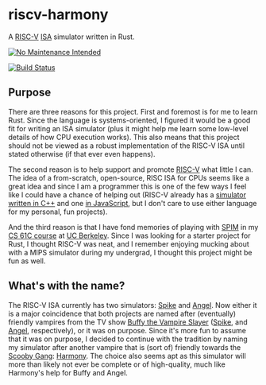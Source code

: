# riscv-harmony
A [RISC-V](https://riscv.org/)
[ISA](https://riscv.org/specifications/) simulator written in Rust.

[![No Maintenance Intended](http://unmaintained.tech/badge.svg)](http://unmaintained.tech/)

[![Build Status](https://travis-ci.org/brettcannon/riscv-harmony.svg?branch=master)](https://travis-ci.org/brettcannon/riscv-harmony)

## Purpose
There are three reasons for this project. First and foremost is for me
to learn Rust. Since the language is systems-oriented, I figured it would
be a good fit for writing an ISA simulator (plus it might help me
learn some low-level details of how CPU execution works). This also
means that this project should not be viewed as a robust
implementation of the RISC-V ISA until stated otherwise (if that ever
even happens).

The second reason is to help support and promote
[RISC-V](https://riscv.org/specifications/) what little I can.
The idea of a from-scratch, open-source, RISC ISA for CPUs seems like
a great idea and since I am a programmer this is one of the few ways
I feel like I could have a chance of helping out (RISC-V already has
a [simulator written in C++](https://github.com/riscv/riscv-isa-sim)
and one [in JavaScript](https://github.com/riscv/riscv-angel), but I
don't care to use either language for my personal, fun projects).

And the third reason is that I have fond memories of playing with
[SPIM](http://spimsimulator.sourceforge.net/) in my
[CS 61C course](http://www-inst.eecs.berkeley.edu/~cs61c/) at
[UC Berkeley](http://www.berkeley.edu/). Since I was looking for a
starter project for Rust, I thought RISC-V was neat, and I remember
enjoying mucking about with a MIPS simulator during my undergrad, I
thought this project might be fun as well.

## What's with the name?
The RISC-V ISA currently has two simulators:
[Spike](https://github.com/riscv/riscv-isa-sim) and
[Angel](https://github.com/riscv/riscv-angel). Now either it is a
major coincidence that both projects are named after (eventually)
friendly vampires from the TV show
[Buffy the Vampire Slayer](https://en.wikipedia.org/wiki/Buffy_the_Vampire_Slayer)
([Spike](https://en.wikipedia.org/wiki/Spike_(Buffy_the_Vampire_Slayer)),
and [Angel](https://en.wikipedia.org/wiki/Angel_(Buffy_the_Vampire_Slayer)),
respectively),
or it was on purpose. Since it's more fun to assume that it was on
purpose, I decided to continue with the tradition by naming my
simulator after another vampire that is (sort of) friendly towards the
[Scooby Gang](https://en.wikipedia.org/wiki/Scooby_Gang_(Buffy_the_Vampire_Slayer)):
[Harmony](https://en.wikipedia.org/wiki/Harmony_Kendall). The choice
also seems apt as this simulator will more than likely not ever be
complete or of high-quality, much like Harmony's help for Buffy and
Angel.
